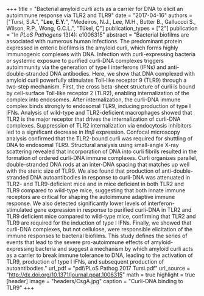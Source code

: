 +++
title = "Bacterial amyloid curli acts as a carrier for DNA to elicit an autoimmune response via TLR2 and TLR9"
date = "2017-04-16"
authors = ["Tursi, S.A.", "**Lee, E.Y.**", "Medeiros, N.J., Lee, M.H., Butter B., Galluccci S., Wilson, R.P., Wong, G.C.L.", "Tükel, Ç"]
publication_types = ["2"]
publication = "In *PLoS Pathogens* 13(4): e1006315"
abstract = "Bacterial biofilms are associated with numerous human infections. The predominant protein expressed in enteric biofilms is the amyloid curli, which forms highly immunogenic complexes with DNA. Infection with curli-expressing bacteria or systemic exposure to purified curli-DNA complexes triggers autoimmunity via the generation of type I interferons (IFNs) and anti-double-stranded DNA antibodies. Here, we show that DNA complexed with amyloid curli powerfully stimulates Toll-like receptor 9 (TLR9) through a two-step mechanism. First, the cross beta-sheet structure of curli is bound by cell-surface Toll-like receptor 2 (TLR2), enabling internalization of the complex into endosomes. After internalization, the curli-DNA immune complex binds strongly to endosomal TLR9, inducing production of type I IFNs. Analysis of wild-type and TLR2-deficient macrophages showed that TLR2 is the major receptor that drives the internalization of curli-DNA complexes. Suppression of TLR2 internalization via endocytosis inhibitors led to a significant decrease in Ifn$\beta$ expression. Confocal microscopy analysis confirmed that the TLR2-bound curli was required for shuttling of DNA to endosomal TLR9. Structural analysis using small-angle X-ray scattering revealed that incorporation of DNA into curli fibrils resulted in the formation of ordered curli-DNA immune complexes. Curli organizes parallel, double-stranded DNA rods at an inter-DNA spacing that matches up well with the steric size of TLR9. We also found that production of anti-double-stranded DNA autoantibodies in response to curli-DNA was attenuated in TLR2- and TLR9-deficient mice and in mice deficient in both TLR2 and TLR9 compared to wild-type mice, suggesting that both innate immune receptors are critical for shaping the autoimmune adaptive immune response. We also detected significantly lower levels of interferon-stimulated gene expression in response to purified curli-DNA in TLR2 and TLR9 deficient mice compared to wild-type mice, confirming that TLR2 and TLR9 are required for the induction of type I IFNs. Finally, we showed that curli-DNA complexes, but not cellulose, were responsible elicitation of the immune responses to bacterial biofilms. This study defines the series of events that lead to the severe pro-autoimmune effects of amyloid-expressing bacteria and suggest a mechanism by which amyloid curli acts as a carrier to break immune tolerance to DNA, leading to the activation of TLR9, production of type I IFNs, and subsequent production of autoantibodies."
url_pdf = "pdf/PLoS Pathog 2017 Tursi.pdf"
url_source = "http://dx.doi.org/10.1371/journal.ppat.1006315"
math = true
highlight = true
[header]
image = "headers/CsgA.jpg"
caption = "Curli-DNA binding to TLR9"
+++